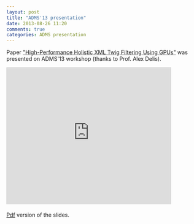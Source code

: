 ```yaml
---
layout: post
title: "ADMS'13 presentation"
date: 2013-08-26 11:20
comments: true
categories: ADMS presentation
---
```


Paper ["High-Performance Holistic XML Twig Filtering Using GPUs"](/publications/iabsalyamov_adms2013.pdf) was presented on ADMS'13 workshop (thanks to Prof. Alex Delis).

<iframe src="http://www.slideshare.net/slideshow/embed_code/27259856" width="427" height="356" frameborder="0" marginwidth="0" marginheight="0" scrolling="no" style="border:1px solid #CCC;border-width:1px 1px 0;margin-bottom:5px" allowfullscreen> </iframe>

[Pdf](/presentations/adms2013.pdf) version of the slides.